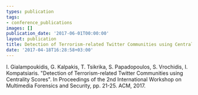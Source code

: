 ```yaml
---
types: publication
tags:
- conference_publications
images: []
publication_date: '2017-06-01T00:00:00'
layout: publication
title: Detection of Terrorism-related Twitter Communities using Centrality Scores
date: '2017-04-18T16:28:58+03:00'
---
```

<p>I. Gialampoukidis, G. Kalpakis, T. Tsikrika, S. Papadopoulos, S. Vrochidis, I. Kompatsiaris. "Detection of Terrorism-related Twitter Communities using Centrality Scores". In Proceedings of the 2nd International Workshop on Multimedia Forensics and Security, pp. 21-25. ACM, 2017.</p>
